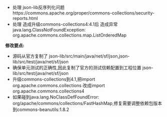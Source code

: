 - 处理 json-lib反序列化问题https://commons.apache.org/proper/commons-collections/security-reports.html
- 处理 造成升级commons-collections4:4.1后 造成异常java.lang.ClassNotFoundException: org.apache.commons.collections.map.ListOrderedMap

**修改要点:**
- 源码从官方复制了 json-lib/src/main/java/net/sf/json,json-lib/src/test/java/net/sf/json
- 确保单元测试的正确性,因此复制了官方的测试信赖配置到工程位置 json-lib/src/test/java/net/sf/json
- 升级commons-collections到4.1,把import org.apache.commons.collections 改成import org.apache.commons.collections4
- 如果碰到java.lang.NoClassDefFoundError: org/apache/commons/collections/FastHashMap,修复需要调整依赖包版本到commons-beanutils:1.8.2
